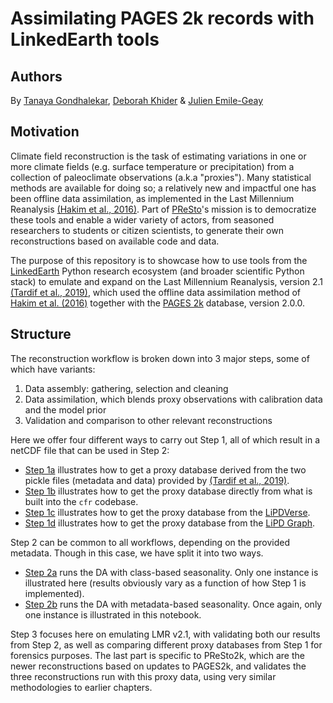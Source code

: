 # Assimilating PAGES 2k records with LinkedEarth tools

## Authors

By [Tanaya Gondhalekar](https://orcid.org/0009-0004-2440-3266), [Deborah Khider](https://orcid.org/0000-0001-7501-8430) & [Julien Emile-Geay](https://orcid.org/0000-0001-5920-4751)

## Motivation

Climate field reconstruction is the task of estimating variations in one or more climate fields (e.g. surface temperature or precipitation) from a collection of paleoclimate observations (a.k.a "proxies"). Many statistical methods are available for doing so; a relatively new and impactful one has been offline data assimilation, as implemented in the Last Millennium Reanalysis [(Hakim et al., 2016)](http://dx.doi.org/10.1002/2016JD024751). Part of [PReSto](https://paleopresto.com)'s mission is to democratize these tools and enable a wider variety of actors, from seasoned researchers to students or citizen scientists, to generate their own reconstructions based on available code and data.  

The purpose of this repository is to showcase how to use tools from the [LinkedEarth](http://linked.earth) Python research ecosystem (and broader scientific Python stack) to emulate and expand on the Last Millennium Reanalysis, version 2.1 [(Tardif et al., 2019)](https://doi.org/10.5194/cp-15-1251-2019), which used the offline data assimilation method of [Hakim et al. (2016)](http://dx.doi.org/10.1002/2016JD024751) together with the [PAGES 2k](http://dx.doi.org/10.1038/sdata.2017.88) database, version 2.0.0. 

## Structure

The reconstruction workflow is broken down into 3 major steps, some of which have variants:
1. Data assembly: gathering, selection and cleaning
2. Data assimilation, which blends proxy observations with calibration data and the model prior
3. Validation and comparison to other relevant reconstructions

Here we offer four different ways to carry out Step 1, all of which result in a netCDF file that can be used in Step 2:

- [Step 1a](https://tanaya-g.github.io/pages2k_cfr_pb/notebooks/data_assembly/C01_a_db_assembly_Tardif2019_pickle.html) illustrates how to get a proxy database derived from the two pickle files (metadata and data) provided by [(Tardif et al., 2019)](https://doi.org/10.5194/cp-15-1251-2019).
- [Step 1b](https://tanaya-g.github.io/pages2k_cfr_pb/notebooks/data_assembly/C01_b_db_assembly_cfr_PAGES2k.html) illustrates how to get the proxy database directly from what is built into the `cfr` codebase. 
- [Step 1c](https://tanaya-g.github.io/pages2k_cfr_pb/notebooks/data_assembly/C01_c_db_assembly_cfr_PAGES2k.html) illustrates how to get the proxy database from the [LiPDVerse](https://lipdverse.org). 
- [Step 1d](https://tanaya-g.github.io/pages2k_cfr_pb/notebooks/data_assembly/C01_b_db_assembly_cfr_PAGES2k.html) illustrates how to get the proxy database from the [LiPD Graph](http://linkedearth.graphdb.mint.isi.edu).

Step 2 can be common to all workflows, depending on the provided metadata. Though in this case, we have split it into two ways.
- [Step 2a](https://tanaya-g.github.io/pages2k_cfr_pb/notebooks/data_assimilation/C02_a_DA_with_class_based_seasonality.html)  runs the DA with class-based seasonality. Only one instance is illustrated here (results obviously vary as a function of how Step 1 is implemented). 
- [Step 2b](https://tanaya-g.github.io/pages2k_cfr_pb/notebooks/data_assimilation/C02_b_DA_with_individual_seasonality.html)  runs the DA with metadata-based seasonality. Once again, only one instance is illustrated in this notebook. 

Step 3 focuses here on emulating LMR v2.1, with validating both our results from Step 2, as well as comparing different proxy databases from Step 1 for forensics purposes. The last part is specific to PReSto2k, which are the newer reconstructions based on updates to PAGES2k, and validates the three reconstructions run with this proxy data, using very similar methodologies to earlier chapters. 
